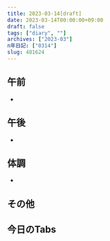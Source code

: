```yaml
---
title: 2023-03-14[draft]
date: 2023-03-14T00:00:00+09:00
draft: false
tags: ["diary", ""]
archives: ["2023-03"]
n年日記: ["0314"]
slug: 481624
---
```

## 午前
- 
## 午後
- 
## 体調
- 
## その他
## 今日のTabs